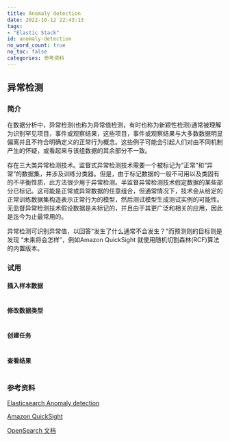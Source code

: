 ```yaml
---
title: Anomaly detection
date: 2022-10-12 22:43:13
tags:
- "Elastic Stack"
id: anomaly-detection
no_word_count: true
no_toc: false
categories: 参考资料
---
```


## 异常检测

### 简介

在数据分析中，异常检测(也称为异常值检测，有时也称为新颖性检测)通常被理解为识别罕见项目，事件或观察结果，这些项目，事件或观察结果与大多数数据明显偏离并且不符合明确定义的正常行为概念。这些例子可能会引起人们对由不同机制产生的怀疑，或看起来与该组数据的其余部分不一致。

存在三大类异常检测技术。监督式异常检测技术需要一个被标记为“正常”和“异常”的数据集，并涉及训练分类器。但是，由于标记数据的一般不可用以及类固有的不平衡性质，此方法很少用于异常检测。半监督异常检测技术假定数据的某些部分已标记。这可能是正常或异常数据的任意组合，但通常情况下，技术会从给定的正常训练数据集构造表示正常行为的模型，然后测试模型生成测试实例的可能性。无监督异常检测技术假设数据是未标记的，并且由于其更广泛和相关的应用，因此是迄今为止最常用的。

异常检测可识别异常值，以回答“发生了什么通常不会发生？"而预测则的目标则是发现 “未来将会怎样”，例如Amazon QuickSight 就使用随机切割森林(RCF)算法的内置版本。

### 试用

#### 插入样本数据

```python

```

#### 修改数据类型

```text

```

#### 创建任务

```text

```

#### 查看结果

```text

```

### 参考资料

[Elasticsearch Anomaly detection](https://www.elastic.co/guide/en/machine-learning/current/ml-ad-overview.html)

[Amazon QuickSight](https://docs.aws.amazon.com/quicksight/latest/user/concept-of-ml-algorithms.html)

[OpenSearch 文档](https://opensearch.org/blog/odfe-updates/2019/11/real-time-anomaly-detection-in-open-distro-for-elasticsearch/)
